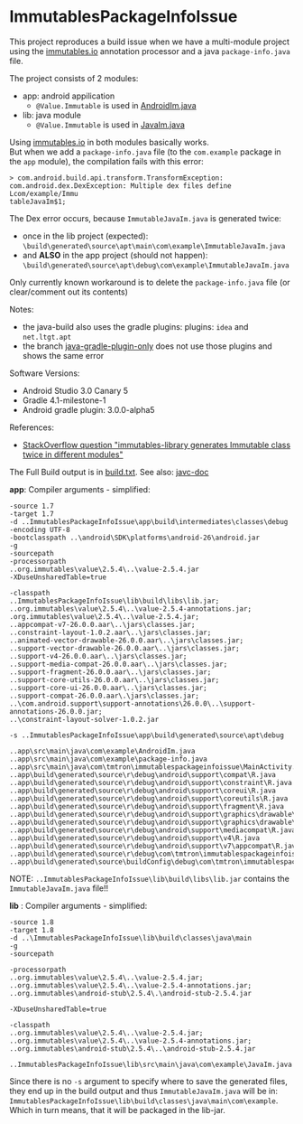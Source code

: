 # ImmutablesPackageInfoIssue

This project reproduces a build issue when we have a multi-module project using the [immutables.io](http://immutables.github.io/) annotation processor and a java `package-info.java` file.  

The project consists of 2 modules:
* app: android appilication
  * `@Value.Immutable` is used in [AndroidIm.java](/app/src/main/java/com/example/AndroidIm.java)
* lib: java module
  * `@Value.Immutable` is used in [JavaIm.java](lib/src/main/java/com/example/JavaIm.java)

Using [immutables.io](http://immutables.github.io/) in both modules basically works.  
But when we add a `package-info.java` file (to the `com.example` package in the `app` module), the compilation fails with this error:
```
> com.android.build.api.transform.TransformException: com.android.dex.DexException: Multiple dex files define Lcom/example/Immu
tableJavaIm$1;
```

The Dex error occurs, because `ImmutableJavaIm.java` is generated twice:
* once in the lib project (expected):  
  `\build\generated\source\apt\main\com\example\ImmutableJavaIm.java`
* and **ALSO** in the app project (should not happen):  
  `\build\generated\source\apt\debug\com\example\ImmutableJavaIm.java`

Only currently known workaround is to delete the `package-info.java` file (or clear/comment out its contents)

Notes:
 * the java-build also uses the gradle plugins: plugins: `idea` and `net.ltgt.apt`
 * the branch [java-gradle-plugin-only](https://github.com/tmtron/ImmutablesPackageInfoIssue/tree/java-gradle-plugin-only)
  does not use those plugins and shows the same error

Software Versions:
* Android Studio 3.0 Canary 5
* Gradle 4.1-milestone-1
* Android gradle plugin: 3.0.0-alpha5

References:
* [StackOverflow question "immutables-library generates Immutable class twice in different modules"](https://stackoverflow.com/questions/45307591/immutables-library-generates-immutable-class-twice-in-different-modules)


The Full Build output is in [build.txt](build.txt).
See also: [javc-doc](http://docs.oracle.com/javase/7/docs/technotes/tools/windows/javac.html)

**app**: Compiler arguments - simplified:
```
-source 1.7
-target 1.7
-d ..ImmutablesPackageInfoIssue\app\build\intermediates\classes\debug
-encoding UTF-8
-bootclasspath ..\android\SDK\platforms\android-26\android.jar
-g
-sourcepath
-processorpath
..org.immutables\value\2.5.4\..\value-2.5.4.jar
-XDuseUnsharedTable=true

-classpath
..ImmutablesPackageInfoIssue\lib\build\libs\lib.jar;
..org.immutables\value\2.5.4\..\value-2.5.4-annotations.jar;
.org.immutables\value\2.5.4\..\value-2.5.4.jar;
..appcompat-v7-26.0.0.aar\..\jars\classes.jar;
..constraint-layout-1.0.2.aar\..\jars\classes.jar;
..animated-vector-drawable-26.0.0.aar\..\jars\classes.jar;
..support-vector-drawable-26.0.0.aar\..\jars\classes.jar;
..support-v4-26.0.0.aar\..\jars\classes.jar;
..support-media-compat-26.0.0.aar\..\jars\classes.jar;
..support-fragment-26.0.0.aar\..\jars\classes.jar;
..support-core-utils-26.0.0.aar\..\jars\classes.jar;
..support-core-ui-26.0.0.aar\..\jars\classes.jar;
..support-compat-26.0.0.aar\.\jars\classes.jar;
..\com.android.support\support-annotations\26.0.0\..\support-annotations-26.0.0.jar;
..\constraint-layout-solver-1.0.2.jar

-s ..ImmutablesPackageInfoIssue\app\build\generated\source\apt\debug

..app\src\main\java\com\example\AndroidIm.java
..app\src\main\java\com\example\package-info.java
..app\src\main\java\com\tmtron\immutablespackageinfoissue\MainActivity.java
..app\build\generated\source\r\debug\android\support\compat\R.java
..app\build\generated\source\r\debug\android\support\constraint\R.java
..app\build\generated\source\r\debug\android\support\coreui\R.java
..app\build\generated\source\r\debug\android\support\coreutils\R.java
..app\build\generated\source\r\debug\android\support\fragment\R.java
..app\build\generated\source\r\debug\android\support\graphics\drawable\animated\R.java
..app\build\generated\source\r\debug\android\support\graphics\drawable\R.java
..app\build\generated\source\r\debug\android\support\mediacompat\R.java
..app\build\generated\source\r\debug\android\support\v4\R.java
..app\build\generated\source\r\debug\android\support\v7\appcompat\R.java
..app\build\generated\source\r\debug\com\tmtron\immutablespackageinfoissue\R.java
..app\build\generated\source\buildConfig\debug\com\tmtron\immutablespackageinfoissue\BuildConfig.java
```

NOTE: `..ImmutablesPackageInfoIssue\lib\build\libs\lib.jar` contains the `ImmutableJavaIm.java` file!!

**lib**
: Compiler arguments - simplified:
```
-source 1.8
-target 1.8
-d ..\ImmutablesPackageInfoIssue\lib\build\classes\java\main
-g
-sourcepath

-processorpath
..org.immutables\value\2.5.4\..\value-2.5.4.jar;
..org.immutables\value\2.5.4\..\value-2.5.4-annotations.jar;
..org.immutables\android-stub\2.5.4\.\android-stub-2.5.4.jar

-XDuseUnsharedTable=true

-classpath
..org.immutables\value\2.5.4\..\value-2.5.4.jar;
..org.immutables\value\2.5.4\..\value-2.5.4-annotations.jar;
..org.immutables\android-stub\2.5.4\..\android-stub-2.5.4.jar

..ImmutablesPackageInfoIssue\lib\src\main\java\com\example\JavaIm.java
```

Since there is no `-s` argument to specify where to save the generated files,
they end up in the build output and thus `ImmutableJavaIm.java` will be in:
`ImmutablesPackageInfoIssue\lib\build\classes\java\main\com\example`.
 Which in turn means, that it will be packaged in the lib-jar.


